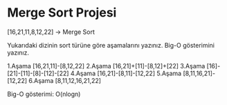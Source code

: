 # Merge Sort Projesi

[16,21,11,8,12,22] -> Merge Sort

Yukarıdaki dizinin sort türüne göre aşamalarını yazınız.
Big-O gösterimini yazınız.

1.Aşama [16,21,11]-[8,12,22]
2.Aşama [16,21]+[11]-[8,12]+[22]
3.Aşama [16]-[21]-[11]-[8]-[12]-[22]
4.Aşama [16,21]-[8,11]-[12,22]
5.Aşama [8,11,16,21]-[12,22]
6.Aşama [8,11,12,16,21,22]

Big-O gösterimi: O(nlogn)